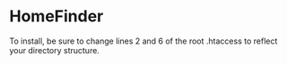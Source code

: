 HomeFinder
==========
To install, be sure to change lines 2 and 6 of the root .htaccess to reflect your directory structure.
